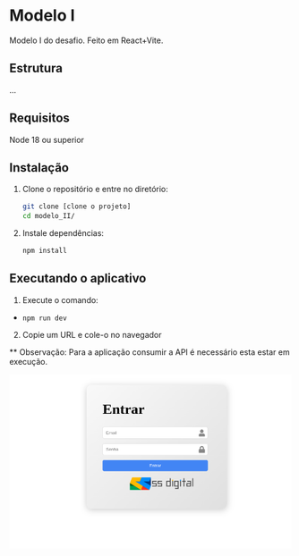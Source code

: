 # Modelo I

Modelo I do desafio. Feito em React+Vite.

## Estrutura

...

## Requisitos

Node 18 ou superior

## Instalação

1. Clone o repositório e entre no diretório:

   ```bash
   git clone [clone o projeto]
   cd modelo_II/

   ```

2. Instale dependências:

   ```bash
   npm install
   ```

## Executando o aplicativo

1. Execute o comando:

- `npm run dev`

2. Copie um URL e cole-o no navegador

** Observação: 
Para a aplicação consumir a API é necessário esta estar em execução.


![Tela de login](login.png)
